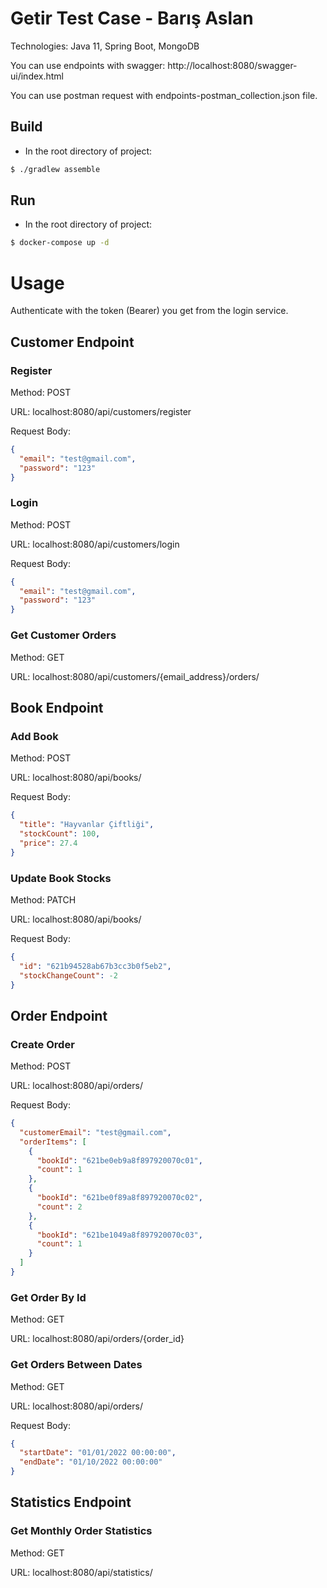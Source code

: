 # Getir Test Case - Barış Aslan

Technologies: Java 11, Spring Boot, MongoDB

You can use endpoints with swagger: http://localhost:8080/swagger-ui/index.html

You can use postman request with endpoints-postman_collection.json file.

## Build

* In the root directory of project:

```bash
$ ./gradlew assemble
```

## Run

* In the root directory of project:

```bash
$ docker-compose up -d
```

# Usage

Authenticate with the token (Bearer) you get from the login service.

## Customer Endpoint

### Register

Method: POST

URL: localhost:8080/api/customers/register

Request Body:
```json
{
  "email": "test@gmail.com",
  "password": "123"
}
```

### Login

Method: POST

URL: localhost:8080/api/customers/login

Request Body:
```json
{
  "email": "test@gmail.com",
  "password": "123"
}
```

### Get Customer Orders

Method: GET

URL: localhost:8080/api/customers/{email_address}/orders/


## Book Endpoint

### Add Book

Method: POST

URL: localhost:8080/api/books/

Request Body:
```json
{
  "title": "Hayvanlar Çiftliği",
  "stockCount": 100,
  "price": 27.4
}
```

### Update Book Stocks

Method: PATCH

URL: localhost:8080/api/books/

Request Body:
```json
{
  "id": "621b94528ab67b3cc3b0f5eb2",
  "stockChangeCount": -2
}
```

## Order Endpoint

### Create Order

Method: POST

URL: localhost:8080/api/orders/

Request Body:
```json
{
  "customerEmail": "test@gmail.com",
  "orderItems": [
    {
      "bookId": "621be0eb9a8f897920070c01",
      "count": 1
    },
    {
      "bookId": "621be0f89a8f897920070c02",
      "count": 2
    },
    {
      "bookId": "621be1049a8f897920070c03",
      "count": 1
    }
  ]
}
```

### Get Order By Id

Method: GET

URL: localhost:8080/api/orders/{order_id}

### Get Orders Between Dates

Method: GET

URL: localhost:8080/api/orders/

Request Body:
```json
{
  "startDate": "01/01/2022 00:00:00",
  "endDate": "01/10/2022 00:00:00"
}
```

## Statistics Endpoint

### Get Monthly Order Statistics

Method: GET

URL: localhost:8080/api/statistics/
